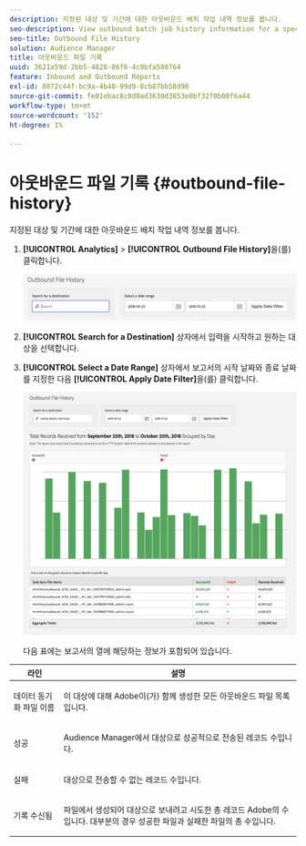 ```yaml
---
description: 지정된 대상 및 기간에 대한 아웃바운드 배치 작업 내역 정보를 봅니다.
seo-description: View outbound batch job history information for a specified destination and time period.
seo-title: Outbound File History
solution: Audience Manager
title: 아웃바운드 파일 기록
uuid: 3621a59d-2bb5-4828-86f6-4c9bfa580764
feature: Inbound and Outbound Reports
exl-id: 8072c44f-bc9a-4b40-99d9-8cb87bb58d98
source-git-commit: fe01ebac8c0d0ad3630d3853e0bf32f0b00f6a44
workflow-type: tm+mt
source-wordcount: '152'
ht-degree: 1%

---
```


# 아웃바운드 파일 기록 {#outbound-file-history}

지정된 대상 및 기간에 대한 아웃바운드 배치 작업 내역 정보를 봅니다.

<!-- 

t_reports_outbound_history.xml

 -->

1. **[!UICONTROL Analytics]** > **[!UICONTROL Outbound File History]**&#x200B;을(를) 클릭합니다.

   ![단계 결과](assets/outbound_history.png)

1. **[!UICONTROL Search for a Destination]** 상자에서 입력을 시작하고 원하는 대상을 선택합니다.
1. **[!UICONTROL Select a Date Range]** 상자에서 보고서의 시작 날짜와 종료 날짜를 지정한 다음 **[!UICONTROL Apply Date Filter]**&#x200B;을(를) 클릭합니다.

   ![단계 결과](assets/outbound_history_stats.png)

   다음 표에는 보고서의 열에 해당하는 정보가 포함되어 있습니다.

<table id="table_93076D46AC50411395E72B9B987E99BE"> 
 <thead> 
  <tr> 
   <th colname="col1" class="entry"> 라인 </th> 
   <th colname="col2" class="entry"> 설명 </th> 
  </tr> 
 </thead>
 <tbody> 
  <tr> 
   <td colname="col1"> 데이터 동기화 파일 이름 </td> 
   <td colname="col2"> <p>이 대상에 대해 <span class="keyword"> Adobe</span>이(가) 함께 생성한 모든 아웃바운드 파일 목록입니다. </p> </td> 
  </tr> 
  <tr> 
   <td colname="col1"> 성공 </td> 
   <td colname="col2"> <p><span class="keyword"> Audience Manager</span>에서 대상으로 성공적으로 전송된 레코드 수입니다. </p> </td> 
  </tr> 
  <tr> 
   <td colname="col1"> 실패 </td> 
   <td colname="col2"> <p>대상으로 전송할 수 없는 레코드 수입니다. </p> </td> 
  </tr> 
  <tr> 
   <td colname="col1"> 기록 수신됨 </td> 
   <td colname="col2"> <p>파일에서 생성되어 대상으로 보내려고 시도한 총 레코드 <span class="keyword"> Adobe</span>의 수입니다. 대부분의 경우 성공한 파일과 실패한 파일의 총 수입니다. </p> </td> 
  </tr> 
 </tbody> 
</table>
